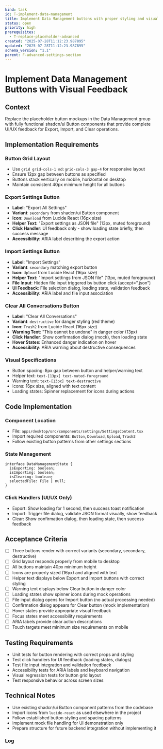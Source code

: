 ```yaml
---
kind: task
id: T-implement-data-management
title: Implement Data Management buttons with proper styling and visual feedback
status: open
priority: high
prerequisites:
  - T-replace-placeholder-advanced
created: "2025-07-28T11:12:23.987895"
updated: "2025-07-28T11:12:23.987895"
schema_version: "1.1"
parent: F-advanced-settings-section
---
```


# Implement Data Management Buttons with Visual Feedback

## Context

Replace the placeholder button mockups in the Data Management group with fully functional shadcn/ui Button components that provide complete UI/UX feedback for Export, Import, and Clear operations.

## Implementation Requirements

### Button Grid Layout

- Use `grid grid-cols-1 md:grid-cols-3 gap-4` for responsive layout
- Ensure 12px gap between buttons as specified
- Buttons stack vertically on mobile, horizontal on desktop
- Maintain consistent 40px minimum height for all buttons

### Export Settings Button

- **Label**: "Export All Settings"
- **Variant**: `secondary` from shadcn/ui Button component
- **Icon**: `Download` from Lucide React (16px size)
- **Helper Text**: "Export settings as JSON file" (13px, muted foreground)
- **Click Handler**: UI feedback only - show loading state briefly, then success message
- **Accessibility**: ARIA label describing the export action

### Import Settings Button

- **Label**: "Import Settings"
- **Variant**: `secondary` matching export button
- **Icon**: `Upload` from Lucide React (16px size)
- **Helper Text**: "Import settings from JSON file" (13px, muted foreground)
- **File Input**: Hidden file input triggered by button click (accept=".json")
- **UI Feedback**: File selection dialog, loading state, validation feedback
- **Accessibility**: ARIA label and file input association

### Clear All Conversations Button

- **Label**: "Clear All Conversations"
- **Variant**: `destructive` for danger styling (red theme)
- **Icon**: `Trash2` from Lucide React (16px size)
- **Warning Text**: "This cannot be undone" in danger color (13px)
- **Click Handler**: Show confirmation dialog (mock), then loading state
- **Hover States**: Enhanced danger indication on hover
- **Accessibility**: ARIA warning about destructive consequences

### Visual Specifications

- Button spacing: 8px gap between button and helper/warning text
- Helper text: `text-[13px] text-muted-foreground`
- Warning text: `text-[13px] text-destructive`
- Icons: 16px size, aligned with text content
- Loading states: Spinner replacement for icons during actions

## Code Implementation

### Component Location

- File: `apps/desktop/src/components/settings/SettingsContent.tsx`
- Import required components: `Button`, `Download`, `Upload`, `Trash2`
- Follow existing button patterns from other settings sections

### State Management

```tsx
interface DataManagementState {
  isExporting: boolean;
  isImporting: boolean;
  isClearing: boolean;
  selectedFile: File | null;
}
```

### Click Handlers (UI/UX Only)

- Export: Show loading for 1 second, then success toast notification
- Import: Trigger file dialog, validate JSON format visually, show feedback
- Clear: Show confirmation dialog, then loading state, then success feedback

## Acceptance Criteria

- [ ] Three buttons render with correct variants (secondary, secondary, destructive)
- [ ] Grid layout responds properly from mobile to desktop
- [ ] All buttons maintain 40px minimum height
- [ ] Icons are properly sized (16px) and aligned with text
- [ ] Helper text displays below Export and Import buttons with correct styling
- [ ] Warning text displays below Clear button in danger color
- [ ] Loading states show spinner icons during mock operations
- [ ] File input dialog opens for Import button (no actual processing needed)
- [ ] Confirmation dialog appears for Clear button (mock implementation)
- [ ] Hover states provide appropriate visual feedback
- [ ] Focus states meet accessibility requirements
- [ ] ARIA labels provide clear action descriptions
- [ ] Touch targets meet minimum size requirements on mobile

## Testing Requirements

- Unit tests for button rendering with correct props and styling
- Test click handlers for UI feedback (loading states, dialogs)
- Test file input integration and validation feedback
- Accessibility tests for ARIA labels and keyboard navigation
- Visual regression tests for button grid layout
- Test responsive behavior across screen sizes

## Technical Notes

- Use existing shadcn/ui Button component patterns from the codebase
- Import icons from `lucide-react` as used elsewhere in the project
- Follow established button styling and spacing patterns
- Implement mock file handling for UI demonstration only
- Prepare structure for future backend integration without implementing it

### Log
